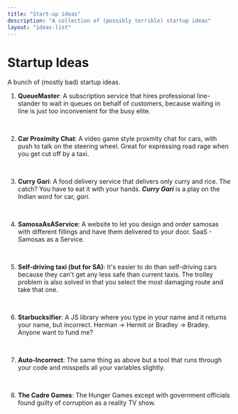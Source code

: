 ```yaml
---
title: "Start-up ideas"
description: "A collection of (possibly terrible) startup ideas"
layout: "ideas-list"
---
```


# Startup Ideas

A bunch of (mostly bad) startup ideas.

1. **QueueMaster**: A subscription service that hires professional line-stander to wait in queues on behalf of customers, because waiting in line is just too inconvenient for the busy elite.

<br>

2. **Car Proximity Chat**: A video game style proxmity chat for cars, with push to talk on the steering wheel. Great for expressing road rage when you get cut off by a taxi.

<br>

3. **Curry Gari**: A food delivery service that delivers only curry and rice. The catch? You have to eat it with your hands. __*Curry Gari*__ is a play on the Indian word for car, *gari*.

<br>


4. **SamosaAsAService**:  A website to let you design and order samosas with different fillings and have them delivered to your door. SaaS - Samosas as a Service.

<br>

5. **Self-driving taxi (but for SA)**: It's easier to do than self-driving cars because they can't get any less safe than current taxis. The trolley problem is also solved in that you select the most damaging route and take that one.

<br>

6. **Starbucksifier**: A JS library where you type in your name and it returns your name, but incorrect. Herman -> Hermit or Bradley -> Bradey. Anyone want to fund me?

<br>

7. **Auto-Incorrect**: The same thing as above but a tool that runs through your code and misspells all your variables slightly.

<br>

8. **The Cadre Games**: The Hunger Games except with government officials found guilty of corruption as a reality TV show.

<br>
